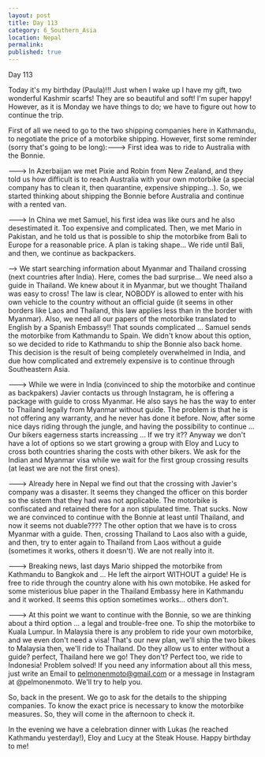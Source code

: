 ```yaml
---
layout: post
title: Day 113
category: 6_Southern_Asia
location: Nepal
permalink: 
published: true
---
```


Day 113

Today it's my birthday (Paula)!!! Just when I wake up I have my gift, two wonderful Kashmir scarfs! They are so beautiful and soft! I'm super happy! However, as it is Monday we have things to do; we have to figure out how to continue the trip.

First of all we need to go to the two shipping companies here in Kathmandu, to negotiate the price of a motorbike shipping. However, first some reminder (sorry that's going to be long):---> First idea was to ride to Australia with the Bonnie.

---> In Azerbaijan we met Pixie and Robin from New Zealand, and they told us how difficult is to reach Australia with your own motorbike (a special company has to clean it, then quarantine, expensive shipping...). So, we started thinking about shipping the Bonnie before Australia and continue with a rented van.

---> In China we met Samuel, his first idea was like ours and he also desestimated it. Too expensive and complicated. Then, we met Mario in Pakistan, and he told us that is possible to ship the motorbike from Bali to Europe for a reasonable price. A plan is taking shape... We ride until Bali, and then, we continue as backpackers.

--> We start searching information about Myanmar and Thailand crossing (next countries after India). Here, comes the bad surprise... We need also a guide in Thailand. We knew about it in Myanmar, but we thought Thailand was easy to cross! The law is clear, NOBODY is allowed to enter with his own vehicle to the country without an official guide (it seems in other borders like Laos and Thailand, this law applies less than in the border with Myanmar). Also, we need all our papers of the motorbike translated to English by a Spanish Embassy!! That sounds complicated ... Samuel sends the motorbike from Kathmandu to Spain. We didn't know about this option, so we decided to ride to Kathmandu to ship the Bonnie also back home. This decision is the result of being completely overwhelmed in India, and due how complicated and extremely expensive is to continue through Southeastern Asia.

---> While we were in India (convinced to ship the motorbike and continue as backpakers) Javier contacts us through Instagram, he is offering a package with guide to cross Myanmar. He also says he has the way to enter to Thailand legally from Myanmar without guide. The problem is that he is not offering any warranty, and he never has done it before. Now, after some nice days riding through the jungle, and having the possibility to continue ... Our bikers eagerness starts increassing ... If we try it?? Anyway we don't have a lot of options so we start growing a group with Eloy and Lucy to cross both countries sharing the costs with other bikers. We ask for the Indian and Myanmar visa while we wait for the first group crossing results (at least we are not the first ones).

---> Already here in Nepal we find out that the crossing with Javier's company was a disaster. It seems they changed the officer on this border so the sistem that they had was not applicable. The motorbike is confiscated and retained there for a non stipulated time. That sucks. Now we are convinced to continue with the Bonnie at least until Thailand, and now it seems not duable???? The other option that we have is to cross Myanmar with a guide. Then, crossing Thailand to Laos also with a guide, and then, try to enter again to Thailand from Laos without a guide (sometimes it works, others it doesn't). We are not really into it.

---> Breaking news, last days Mario shipped the motorbike from Kathmandu to Bangkok and ... He left the airport WITHOUT a guide! He is free to ride through the country alone with his own motobike. He asked for some misterious blue paper in the Thailand Embassy here in Kathmandu and it worked. It seems this option sometimes works... others don't.

---> At this point we want to continue with the Bonnie, so we are thinking about a third option ... a legal and trouble-free one. To ship the motorbike to Kuala Lumpur. In Malaysia there is any problem to ride your own motorbike, and we even don't need a visa! That's our new plan, we'll ship the two bikes to Malaysia then, we'll ride to Thailand. Do they allow us to enter without a guide? perfect, Thailand here we go! They don't? Perfect too, we ride to Indonesia! Problem solved! If you need any information about all this mess, just write an Email to pelmonenmoto@gmail.com or a message in Instagram at @pelmonenmoto. We'll try to help you.

So, back in the present. We go to ask for the details to the shipping companies. To know the exact price is necessary to know the motorbike measures. So, they will come in the afternoon to check it.

In the evening we have a celebration dinner with Lukas (he reached Kathmandu yesterday!), Eloy and Lucy at the Steak House. Happy birthday to me!

<p><a
href="https://lh3.googleusercontent.com/DeOq4jRQg_2ucyNUBIQA8q1rSL2Y_ngsGN5SMQv_aTO0M_jaAiElZlDXciARIlnNhG_PDKNiBFi4mE-LFYc1zADJvmBAf4e57oZcrFWS2yHRKdvjLawdAoWDWpUsItl3kGwYwsnplMkWnS_nxfHotOt1_spHq3Iog7cduemlQfQ2nVn8qGYhqHhod3BBaDcH8q8ZakjA25dloM7V4lvS35rBhO_2LyG6J2ySakbXeUaITLfORBEwOapkLjpWKXUrbYoWrVNIC8UmZwwusM8IyBDOZ7JxkKus9_2jQ0cmyFAyFeTHooDEndx1WrM8uP0u2Tvi9hJoTMrskt-ccCLPGhpMAj-YJ2P_GIeajuoCV4uqqOLkErSqlkKXK2rZxjiL6336vJoVy-DfZvQXsoHbZ2neq689jQ_rymbVU50G1mgekzqB9ZI069xZBHuahTYAkC2ax57v_ml-ZKBPBs5LMJZnsZeF4i2hKbOmBf0-S1rU0dEuEPfELWaQ96g9OyMZPFKwoIYz1mYDTPj2UoDyLm_yW6lXSARltJPOFJvgEdZ6bOjdZZVQijDuH6cv_E_qK4L9PGFy-Y2QNmwZXaP79q0Snl49D42BOeUDs7dRpn5hekJoWkwDzhiDmEA5J6q_ZHzz7YUZz4mRYBNEumk_PDCyYfrTO2THgUbE_rQjAvjZqvx5lXWsJM9Ihw=w750-h562-no"><img 
src="https://lh3.googleusercontent.com/DeOq4jRQg_2ucyNUBIQA8q1rSL2Y_ngsGN5SMQv_aTO0M_jaAiElZlDXciARIlnNhG_PDKNiBFi4mE-LFYc1zADJvmBAf4e57oZcrFWS2yHRKdvjLawdAoWDWpUsItl3kGwYwsnplMkWnS_nxfHotOt1_spHq3Iog7cduemlQfQ2nVn8qGYhqHhod3BBaDcH8q8ZakjA25dloM7V4lvS35rBhO_2LyG6J2ySakbXeUaITLfORBEwOapkLjpWKXUrbYoWrVNIC8UmZwwusM8IyBDOZ7JxkKus9_2jQ0cmyFAyFeTHooDEndx1WrM8uP0u2Tvi9hJoTMrskt-ccCLPGhpMAj-YJ2P_GIeajuoCV4uqqOLkErSqlkKXK2rZxjiL6336vJoVy-DfZvQXsoHbZ2neq689jQ_rymbVU50G1mgekzqB9ZI069xZBHuahTYAkC2ax57v_ml-ZKBPBs5LMJZnsZeF4i2hKbOmBf0-S1rU0dEuEPfELWaQ96g9OyMZPFKwoIYz1mYDTPj2UoDyLm_yW6lXSARltJPOFJvgEdZ6bOjdZZVQijDuH6cv_E_qK4L9PGFy-Y2QNmwZXaP79q0Snl49D42BOeUDs7dRpn5hekJoWkwDzhiDmEA5J6q_ZHzz7YUZz4mRYBNEumk_PDCyYfrTO2THgUbE_rQjAvjZqvx5lXWsJM9Ihw=w750-h562-no" alt=""></a></p>

<p><a
href="https://lh3.googleusercontent.com/zg5LUaroOr4-EsM4WqBv6n1jeEfG5V_yN37WRV7kJg4aBAIV2Q_H4LowRj15_8cuNxLaAyYAH-nSgXUj6-JceCbqyEOSeLrJ3ef6Xfi2NkJ3mVLmYQrY2xB0aODCEjfKXiYkXBOOrZnfNONfqbALzNxPRF-NJoq1ffukHmn5tuQx9PhFf8PPr5jS4n8fqYFdrY9sSA2zWUJZDTDV3_TYu3O0eUqkTpgE0_v4gsHk6c1KjwsZ058GzL1w_HxcT4lb5ZRhYaIM8SEtqqSIm2Zk68nIs5l1sYlv_QqRM9iARHFePhEVHDaoyyNYuI4Hn41exXpP9vZeA7fwwscCyf9oL7GIvYeXot4GK-a1pTnZPygSV9LX2h3hh6Z8bokvRRGev5E29tCIdMHecWoVepTfFcJcPOc1-GvTvEHMtkmLpKbrd7heMXKD3idMH2k_Hn6hStndBTCFQIbXrEFdlWZvES0plA8ugbM7SV8QpgPhkw7N3930eMMJVWZjfcgNwqFTatQA_eYxiiyJmYqkVOaTvVHMYPizEz32sGqqhxvJV95IQudkz5yH03GJ3hF6Kb4036C4os_SLVel6Wv1mT6MRxUl1NdOZ31LlNSrx3bSdOCc8ETa2msnnHqwU3u2ZfTB2Cieon7ZIBwk5dxUNMPsyz2tWVmx5CSatgX2iFz9QsgqL4U-u0LOnt-wVg=w471-h627-no"><img 
src="https://lh3.googleusercontent.com/zg5LUaroOr4-EsM4WqBv6n1jeEfG5V_yN37WRV7kJg4aBAIV2Q_H4LowRj15_8cuNxLaAyYAH-nSgXUj6-JceCbqyEOSeLrJ3ef6Xfi2NkJ3mVLmYQrY2xB0aODCEjfKXiYkXBOOrZnfNONfqbALzNxPRF-NJoq1ffukHmn5tuQx9PhFf8PPr5jS4n8fqYFdrY9sSA2zWUJZDTDV3_TYu3O0eUqkTpgE0_v4gsHk6c1KjwsZ058GzL1w_HxcT4lb5ZRhYaIM8SEtqqSIm2Zk68nIs5l1sYlv_QqRM9iARHFePhEVHDaoyyNYuI4Hn41exXpP9vZeA7fwwscCyf9oL7GIvYeXot4GK-a1pTnZPygSV9LX2h3hh6Z8bokvRRGev5E29tCIdMHecWoVepTfFcJcPOc1-GvTvEHMtkmLpKbrd7heMXKD3idMH2k_Hn6hStndBTCFQIbXrEFdlWZvES0plA8ugbM7SV8QpgPhkw7N3930eMMJVWZjfcgNwqFTatQA_eYxiiyJmYqkVOaTvVHMYPizEz32sGqqhxvJV95IQudkz5yH03GJ3hF6Kb4036C4os_SLVel6Wv1mT6MRxUl1NdOZ31LlNSrx3bSdOCc8ETa2msnnHqwU3u2ZfTB2Cieon7ZIBwk5dxUNMPsyz2tWVmx5CSatgX2iFz9QsgqL4U-u0LOnt-wVg=w471-h627-no" alt=""></a></p>

